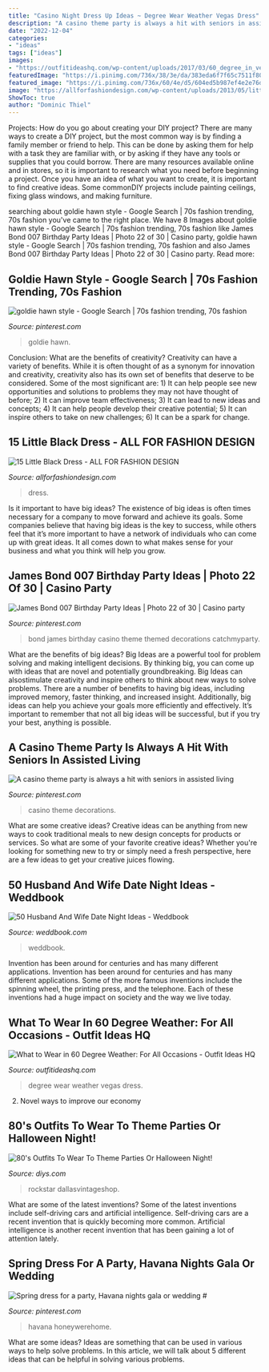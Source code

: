 ```yaml
---
title: "Casino Night Dress Up Ideas ~ Degree Wear Weather Vegas Dress"
description: "A casino theme party is always a hit with seniors in assisted living"
date: "2022-12-04"
categories:
- "ideas"
tags: ["ideas"]
images:
- "https://outfitideashq.com/wp-content/uploads/2017/03/60_degree_in_vegas.jpg"
featuredImage: "https://i.pinimg.com/736x/38/3e/da/383eda6f7f65c7511f8062b92c6e34e6.jpg"
featured_image: "https://i.pinimg.com/736x/60/4e/d5/604ed5b987ef4e2e76d8446e8e5e5446--casino-theme-parties-party-themes.jpg"
image: "https://allforfashiondesign.com/wp-content/uploads/2013/05/little-dress-2.jpg"
ShowToc: true
author: "Dominic Thiel"
---
```



Projects: How do you go about creating your DIY project?
There are many ways to create a DIY project, but the most common way is by finding a family member or friend to help. This can be done by asking them for help with a task they are familiar with, or by asking if they have any tools or supplies that you could borrow. There are many resources available online and in stores, so it is important to research what you need before beginning a project. Once you have an idea of what you want to create, it is important to find creative ideas. Some commonDIY projects include painting ceilings, fixing glass windows, and making furniture.

	

		
searching about goldie hawn style - Google Search | 70s fashion trending, 70s fashion you've came to the right place. We have 8 Images about goldie hawn style - Google Search | 70s fashion trending, 70s fashion like James Bond 007 Birthday Party Ideas | Photo 22 of 30 | Casino party, goldie hawn style - Google Search | 70s fashion trending, 70s fashion and also James Bond 007 Birthday Party Ideas | Photo 22 of 30 | Casino party. Read more:
		
    
## Goldie Hawn Style - Google Search | 70s Fashion Trending, 70s Fashion

<img loading=lazy src="https://i.pinimg.com/736x/38/3e/da/383eda6f7f65c7511f8062b92c6e34e6.jpg" onerror="this.onerror=null;this.src='https://tse1.mm.bing.net/th?id=OIP.gjXVq8T2fnrUuVvqWCZEkQHaLH&amp;pid=15.1';" alt="goldie hawn style - Google Search | 70s fashion trending, 70s fashion">

_Source: pinterest.com_

>goldie hawn. 

	

Conclusion: What are the benefits of creativity?
Creativity can have a variety of benefits. While it is often thought of as a synonym for innovation and creativity, creativity also has its own set of benefits that deserve to be considered. Some of the most significant are: 1) It can help people see new opportunities and solutions to problems they may not have thought of before; 2) It can improve team effectiveness; 3) It can lead to new ideas and concepts; 4) It can help people develop their creative potential; 5) It can inspire others to take on new challenges; 6) It can be a spark for change.

    
## 15 Little Black Dress - ALL FOR FASHION DESIGN

<img loading=lazy src="https://allforfashiondesign.com/wp-content/uploads/2013/05/little-dress-2.jpg" onerror="this.onerror=null;this.src='https://tse4.mm.bing.net/th?id=OIP.nwuWN2ys51i3MdPEZFCh6AAAAA&amp;pid=15.1';" alt="15 Little Black Dress - ALL FOR FASHION DESIGN">

_Source: allforfashiondesign.com_

>dress. 

	

Is it important to have big ideas?
The existence of big ideas is often times necessary for a company to move forward and achieve its goals. Some companies believe that having big ideas is the key to success, while others feel that it’s more important to have a network of individuals who can come up with great ideas. It all comes down to what makes sense for your business and what you think will help you grow.

    
## James Bond 007 Birthday Party Ideas | Photo 22 Of 30 | Casino Party

<img loading=lazy src="https://i.pinimg.com/736x/a3/6f/e3/a36fe34f6ee9fea21fe389c7f30394a0--th-party-birthday-party-ideas.jpg" onerror="this.onerror=null;this.src='https://tse2.mm.bing.net/th?id=OIP.VFAO2eMLUibjZO8STN1JbQHaJ3&amp;pid=15.1';" alt="James Bond 007 Birthday Party Ideas | Photo 22 of 30 | Casino party">

_Source: pinterest.com_

>bond james birthday casino theme themed decorations catchmyparty. 

	

What are the benefits of big ideas?
Big Ideas are a powerful tool for problem solving and making intelligent decisions. By thinking big, you can come up with ideas that are novel and potentially groundbreaking. Big Ideas can alsostimulate creativity and inspire others to think about new ways to solve problems.
There are a number of benefits to having big ideas, including improved memory, faster thinking, and increased insight. Additionally, big ideas can help you achieve your goals more efficiently and effectively. It’s important to remember that not all big ideas will be successful, but if you try your best, anything is possible.

    
## A Casino Theme Party Is Always A Hit With Seniors In Assisted Living

<img loading=lazy src="https://i.pinimg.com/736x/60/4e/d5/604ed5b987ef4e2e76d8446e8e5e5446--casino-theme-parties-party-themes.jpg" onerror="this.onerror=null;this.src='https://tse3.mm.bing.net/th?id=OIP.1A3h4OERGAnzQX0EKpv4ZwHaJ3&amp;pid=15.1';" alt="A casino theme party is always a hit with seniors in assisted living">

_Source: pinterest.com_

>casino theme decorations. 

	

What are some creative ideas?
Creative ideas can be anything from new ways to cook traditional meals to new design concepts for products or services. So what are some of your favorite creative ideas? Whether you're looking for something new to try or simply need a fresh perspective, here are a few ideas to get your creative juices flowing.

    
## 50 Husband And Wife Date Night Ideas - Weddbook

<img loading=lazy src="http://s3.weddbook.com/t1/2/1/7/2176798/50-husband-and-wife-date-night-ideas.jpg" onerror="this.onerror=null;this.src='https://tse2.mm.bing.net/th?id=OIP.08iLe3l82pWGjXKbEO14hAHaLF&amp;pid=15.1';" alt="50 Husband And Wife Date Night Ideas - Weddbook">

_Source: weddbook.com_

>weddbook. 

	

Invention has been around for centuries and has many different applications.
Invention has been around for centuries and has many different applications. Some of the more famous inventions include the spinning wheel, the printing press, and the telephone. Each of these inventions had a huge impact on society and the way we live today.

    
## What To Wear In 60 Degree Weather: For All Occasions - Outfit Ideas HQ

<img loading=lazy src="https://outfitideashq.com/wp-content/uploads/2017/03/60_degree_in_vegas.jpg" onerror="this.onerror=null;this.src='https://tse4.mm.bing.net/th?id=OIP.kaXPLpS7g7bWgW_E_s_0TAHaO0&amp;pid=15.1';" alt="What to Wear in 60 Degree Weather: For All Occasions - Outfit Ideas HQ">

_Source: outfitideashq.com_

>degree wear weather vegas dress. 

	

2. Novel ways to improve our economy

    
## 80&#039;s Outfits To Wear To Theme Parties Or Halloween Night!

<img loading=lazy src="https://cdn.diys.com/wp-content/uploads/2016/10/Prince-Inspired-Costume.png" onerror="this.onerror=null;this.src='https://tse4.mm.bing.net/th?id=OIP.WfXapxGiA2siNWr-9MAkSQHaNK&amp;pid=15.1';" alt="80&#039;s Outfits To Wear To Theme Parties Or Halloween Night!">

_Source: diys.com_

>rockstar dallasvintageshop. 

	

What are some of the latest inventions?
Some of the latest inventions include self-driving cars and artificial intelligence. Self-driving cars are a recent invention that is quickly becoming more common. Artificial intelligence is another recent invention that has been gaining a lot of attention lately.

    
## Spring Dress For A Party, Havana Nights Gala Or Wedding #

<img loading=lazy src="https://i.pinimg.com/736x/e0/3e/ea/e03eea8c278f10f0fb2f4dc08144e716.jpg" onerror="this.onerror=null;this.src='https://tse2.mm.bing.net/th?id=OIP.7LAfVtJPIXH6MDivbB99bAHaJ3&amp;pid=15.1';" alt="Spring dress for a party, Havana nights gala or wedding #">

_Source: pinterest.com_

>havana honeywerehome. 

	

What are some ideas?
Ideas are something that can be used in various ways to help solve problems. In this article, we will talk about 5 different ideas that can be helpful in solving various problems.

